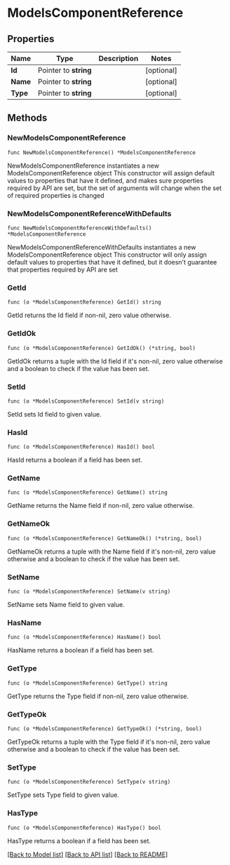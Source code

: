 # ModelsComponentReference

## Properties

Name | Type | Description | Notes
------------ | ------------- | ------------- | -------------
**Id** | Pointer to **string** |  | [optional] 
**Name** | Pointer to **string** |  | [optional] 
**Type** | Pointer to **string** |  | [optional] 

## Methods

### NewModelsComponentReference

`func NewModelsComponentReference() *ModelsComponentReference`

NewModelsComponentReference instantiates a new ModelsComponentReference object
This constructor will assign default values to properties that have it defined,
and makes sure properties required by API are set, but the set of arguments
will change when the set of required properties is changed

### NewModelsComponentReferenceWithDefaults

`func NewModelsComponentReferenceWithDefaults() *ModelsComponentReference`

NewModelsComponentReferenceWithDefaults instantiates a new ModelsComponentReference object
This constructor will only assign default values to properties that have it defined,
but it doesn't guarantee that properties required by API are set

### GetId

`func (o *ModelsComponentReference) GetId() string`

GetId returns the Id field if non-nil, zero value otherwise.

### GetIdOk

`func (o *ModelsComponentReference) GetIdOk() (*string, bool)`

GetIdOk returns a tuple with the Id field if it's non-nil, zero value otherwise
and a boolean to check if the value has been set.

### SetId

`func (o *ModelsComponentReference) SetId(v string)`

SetId sets Id field to given value.

### HasId

`func (o *ModelsComponentReference) HasId() bool`

HasId returns a boolean if a field has been set.

### GetName

`func (o *ModelsComponentReference) GetName() string`

GetName returns the Name field if non-nil, zero value otherwise.

### GetNameOk

`func (o *ModelsComponentReference) GetNameOk() (*string, bool)`

GetNameOk returns a tuple with the Name field if it's non-nil, zero value otherwise
and a boolean to check if the value has been set.

### SetName

`func (o *ModelsComponentReference) SetName(v string)`

SetName sets Name field to given value.

### HasName

`func (o *ModelsComponentReference) HasName() bool`

HasName returns a boolean if a field has been set.

### GetType

`func (o *ModelsComponentReference) GetType() string`

GetType returns the Type field if non-nil, zero value otherwise.

### GetTypeOk

`func (o *ModelsComponentReference) GetTypeOk() (*string, bool)`

GetTypeOk returns a tuple with the Type field if it's non-nil, zero value otherwise
and a boolean to check if the value has been set.

### SetType

`func (o *ModelsComponentReference) SetType(v string)`

SetType sets Type field to given value.

### HasType

`func (o *ModelsComponentReference) HasType() bool`

HasType returns a boolean if a field has been set.


[[Back to Model list]](../README.md#documentation-for-models) [[Back to API list]](../README.md#documentation-for-api-endpoints) [[Back to README]](../README.md)


